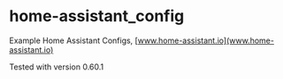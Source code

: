# home-assistant_config
Example Home Assistant Configs, [www.home-assistant.io](www.home-assistant.io)


Tested with version 0.60.1
